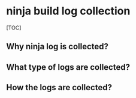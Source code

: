 # ninja build log collection

[TOC]

## Why ninja log is collected?

## What type of logs are collected?

## How the logs are collected?
